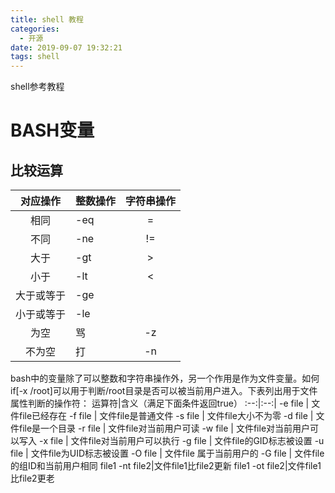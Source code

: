 ```yaml
---
title: shell 教程
categories:
  - 开源
date: 2019-09-07 19:32:21
tags: shell
---
```

shell参考教程
<!-- more -->
# BASH变量

## 比较运算
对应操作|整数操作|字符串操作
:--:|:--|:--:|
相同|-eq|=
不同|-ne|!=
大于|-gt|>
小于|-lt|<
大于或等于|-ge|
小于或等于|-le|
为空|骂|-z
不为空|打|-n

bash中的变量除了可以整数和字符串操作外，另一个作用是作为文件变量。如何if[-x /root]可以用于判断/root目录是否可以被当前用户进入。下表列出用于文件属性判断的操作符：
运算符|含义（满足下面条件返回true）
:--:|:--:|
-e file | 文件file已经存在
-f file | 文件file是普通文件
-s file | 文件file大小不为零
-d file | 文件file是一个目录
-r file | 文件file对当前用户可读
-w file | 文件file对当前用户可以写入
-x file | 文件file对当前用户可以执行
-g file | 文件file的GID标志被设置
-u file | 文件file为UID标志被设置
-O file | 文件file 属于当前用户的
-G file | 文件file的组ID和当前用户相同
file1 -nt file2|文件file1比file2更新
file1 -ot file2|文件file1比file2更老
